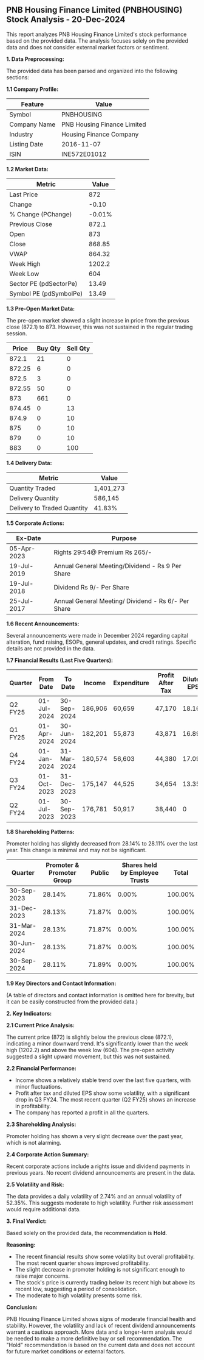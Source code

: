 ## PNB Housing Finance Limited (PNBHOUSING) Stock Analysis - 20-Dec-2024

This report analyzes PNB Housing Finance Limited's stock performance based on the provided data.  The analysis focuses solely on the provided data and does not consider external market factors or sentiment.

**1. Data Preprocessing:**

The provided data has been parsed and organized into the following sections:

**1.1 Company Profile:**

| Feature             | Value                               |
|----------------------|---------------------------------------|
| Symbol               | PNBHOUSING                           |
| Company Name         | PNB Housing Finance Limited           |
| Industry             | Housing Finance Company               |
| Listing Date         | 2016-11-07                           |
| ISIN                 | INE572E01012                         |


**1.2 Market Data:**

| Metric                | Value     |
|------------------------|------------|
| Last Price             | 872        |
| Change                 | -0.10      |
| % Change (PChange)     | -0.01%     |
| Previous Close         | 872.1      |
| Open                   | 873        |
| Close                  | 868.85     |
| VWAP                  | 864.32     |
| Week High              | 1202.2     |
| Week Low               | 604        |
| Sector PE (pdSectorPe) | 13.49      |
| Symbol PE (pdSymbolPe) | 13.49      |


**1.3 Pre-Open Market Data:**

The pre-open market showed a slight increase in price from the previous close (872.1) to 873.  However, this was not sustained in the regular trading session.

| Price  | Buy Qty | Sell Qty |
|--------|---------|----------|
| 872.1  | 21      | 0        |
| 872.25 | 6       | 0        |
| 872.5  | 3       | 0        |
| 872.55 | 50      | 0        |
| 873    | 661     | 0        |
| 874.45 | 0       | 13       |
| 874.9  | 0       | 10       |
| 875    | 0       | 10       |
| 879    | 0       | 10       |
| 883    | 0       | 100      |


**1.4 Delivery Data:**

| Metric                     | Value     |
|-----------------------------|------------|
| Quantity Traded             | 1,401,273  |
| Delivery Quantity           | 586,145   |
| Delivery to Traded Quantity | 41.83%    |


**1.5 Corporate Actions:**

| Ex-Date     | Purpose                                      |
|-------------|----------------------------------------------|
| 05-Apr-2023 | Rights 29:54@ Premium Rs 265/-               |
| 19-Jul-2019 | Annual General Meeting/Dividend - Rs 9 Per Share |
| 19-Jul-2018 | Dividend Rs 9/- Per Share                     |
| 25-Jul-2017 | Annual General Meeting/ Dividend - Rs 6/- Per Share |


**1.6 Recent Announcements:**

Several announcements were made in December 2024 regarding capital alteration, fund raising, ESOPs, general updates, and credit ratings.  Specific details are not provided in the data.


**1.7 Financial Results (Last Five Quarters):**

| Quarter      | From Date    | To Date      | Income       | Expenditure | Profit After Tax | Diluted EPS |
|--------------|--------------|--------------|--------------|--------------|-------------------|-------------|
| Q2 FY25      | 01-Jul-2024  | 30-Sep-2024  | 186,906      | 60,659       | 47,170           | 18.16       |
| Q1 FY25      | 01-Apr-2024  | 30-Jun-2024  | 182,201      | 55,873       | 43,871           | 16.89       |
| Q4 FY24      | 01-Jan-2024  | 31-Mar-2024  | 180,574      | 56,603       | 44,380           | 17.09       |
| Q3 FY24      | 01-Oct-2023  | 31-Dec-2023  | 175,147      | 44,525       | 34,654           | 13.35       |
| Q2 FY24      | 01-Jul-2023  | 30-Sep-2023  | 176,781      | 50,917       | 38,440           | 0           |


**1.8 Shareholding Patterns:**

Promoter holding has slightly decreased from 28.14% to 28.11% over the last year.  This change is minimal and may not be significant.

| Quarter      | Promoter & Promoter Group | Public | Shares held by Employee Trusts | Total |
|--------------|---------------------------|--------|-------------------------------|-------|
| 30-Sep-2023  | 28.14%                     | 71.86% | 0.00%                         | 100.00%|
| 31-Dec-2023  | 28.13%                     | 71.87% | 0.00%                         | 100.00%|
| 31-Mar-2024  | 28.13%                     | 71.87% | 0.00%                         | 100.00%|
| 30-Jun-2024  | 28.13%                     | 71.87% | 0.00%                         | 100.00%|
| 30-Sep-2024  | 28.11%                     | 71.89% | 0.00%                         | 100.00%|


**1.9 Key Directors and Contact Information:**

(A table of directors and contact information is omitted here for brevity, but it can be easily constructed from the provided data.)


**2. Key Indicators:**

**2.1 Current Price Analysis:**

The current price (872) is slightly below the previous close (872.1), indicating a minor downward trend.  It's significantly lower than the week high (1202.2) and above the week low (604). The pre-open activity suggested a slight upward movement, but this was not sustained.

**2.2 Financial Performance:**

*   Income shows a relatively stable trend over the last five quarters, with minor fluctuations.
*   Profit after tax and diluted EPS show some volatility, with a significant drop in Q3 FY24.  The most recent quarter (Q2 FY25) shows an increase in profitability.
*   The company has reported a profit in all the quarters.

**2.3 Shareholding Analysis:**

Promoter holding has shown a very slight decrease over the past year, which is not alarming.

**2.4 Corporate Action Summary:**

Recent corporate actions include a rights issue and dividend payments in previous years.  No recent dividend announcements are present in the data.

**2.5 Volatility and Risk:**

The data provides a daily volatility of 2.74% and an annual volatility of 52.35%.  This suggests moderate to high volatility.  Further risk assessment would require additional data.

**3. Final Verdict:**

Based solely on the provided data, the recommendation is **Hold**.

**Reasoning:**

*   The recent financial results show some volatility but overall profitability. The most recent quarter shows improved profitability.
*   The slight decrease in promoter holding is not significant enough to raise major concerns.
*   The stock's price is currently trading below its recent high but above its recent low, suggesting a period of consolidation.
*   The moderate to high volatility presents some risk.

**Conclusion:**

PNB Housing Finance Limited shows signs of moderate financial health and stability.  However, the volatility and lack of recent dividend announcements warrant a cautious approach.  More data and a longer-term analysis would be needed to make a more definitive buy or sell recommendation.  The "Hold" recommendation is based on the current data and does not account for future market conditions or external factors.
